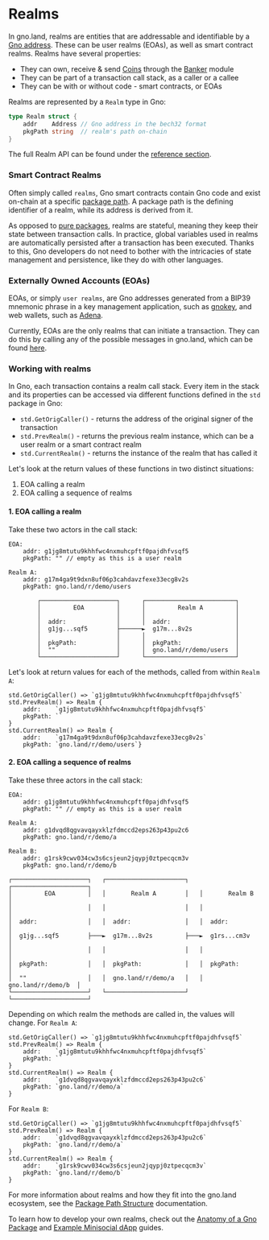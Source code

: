 # Realms

In gno.land, realms are entities that are addressable and identifiable by a
[Gno address](./gno-stdlibs.md#address). These can be user
realms (EOAs), as well as smart contract realms. Realms have several
properties:
- They can own, receive & send [Coins](./gno-stdlibs.md#coin) through the
  [Banker](./gno-stdlibs.md#banker) module
- They can be part of a transaction call stack, as a caller or a callee
- They can be with or without code - smart contracts, or EOAs

Realms are represented by a `Realm` type in Gno:
```go
type Realm struct {
    addr    Address // Gno address in the bech32 format
    pkgPath string  // realm's path on-chain
}
```

The full Realm API can be found under the
[reference section](./gno-stdlibs.md).

### Smart Contract Realms

Often simply called `realms`, Gno smart contracts contain Gno code and exist
on-chain at a specific [package path](gno-packages.md). A package path is the 
defining identifier of a realm, while its address is derived from it.

As opposed to [pure packages](./gno-packages.md#pure-packages-p), realms are
stateful, meaning they keep their state between transaction calls. In practice,
global variables used in realms are automatically persisted after a transaction
has been executed. Thanks to this, Gno developers do not need to bother with the
intricacies of state management and persistence, like they do with other
languages.

### Externally Owned Accounts (EOAs)

EOAs, or simply `user realms`, are Gno addresses generated from a BIP39 mnemonic
phrase in a key management application, such as
[gnokey](../users/interact-with-gnokey.md), and web wallets, such as
[Adena](../users/third-party-wallets.md).

Currently, EOAs are the only realms that can initiate a transaction. They can do
this by calling any of the possible messages in gno.land, which can be 
found [here](../users/interact-with-gnokey.md#making-transactions).

### Working with realms

In Gno, each transaction contains a realm call stack. Every item in the stack and
its properties can be accessed via different functions defined in the `std` 
package in Gno:
- `std.GetOrigCaller()` - returns the address of the original signer of the
  transaction
- `std.PrevRealm()` - returns the previous realm instance, which can be a user realm
  or a smart contract realm
- `std.CurrentRealm()` - returns the instance of the realm that has called it

Let's look at the return values of these functions in two distinct situations:
1. EOA calling a realm
2. EOA calling a sequence of realms

#### 1. EOA calling a realm

Take these two actors in the call stack:
```
EOA:
    addr: g1jg8mtutu9khhfwc4nxmuhcpftf0pajdhfvsqf5
    pkgPath: "" // empty as this is a user realm

Realm A:
    addr: g17m4ga9t9dxn8uf06p3cahdavzfexe33ecg8v2s
    pkgPath: gno.land/r/demo/users
    
        ┌─────────────────────┐      ┌─────────────────────────┐
        │         EOA         │      │         Realm A         │
        │                     │      │                         │
        │  addr:              │      │  addr:                  │
        │  g1jg...sqf5        ├──────►  g17m...8v2s            │
        │                     │      │                         │
        │  pkgPath:           │      │  pkgPath:               │
        │  ""                 │      │  gno.land/r/demo/users  │
        └─────────────────────┘      └─────────────────────────┘
```

Let's look at return values for each of the methods, called from within `Realm A`:
```
std.GetOrigCaller() => `g1jg8mtutu9khhfwc4nxmuhcpftf0pajdhfvsqf5`
std.PrevRealm() => Realm {
    addr:    `g1jg8mtutu9khhfwc4nxmuhcpftf0pajdhfvsqf5`
    pkgPath: ``
}
std.CurrentRealm() => Realm {
    addr:    `g17m4ga9t9dxn8uf06p3cahdavzfexe33ecg8v2s`
    pkgPath: `gno.land/r/demo/users`}
```

#### 2. EOA calling a sequence of realms

Take these three actors in the call stack:
```
EOA:
    addr: g1jg8mtutu9khhfwc4nxmuhcpftf0pajdhfvsqf5
    pkgPath: "" // empty as this is a user realm

Realm A:
    addr: g1dvqd8qgvavqayxklzfdmccd2eps263p43pu2c6
    pkgPath: gno.land/r/demo/a
    
Realm B:
    addr: g1rsk9cwv034cw3s6csjeun2jqypj0ztpecqcm3v
    pkgPath: gno.land/r/demo/b

┌─────────────────────┐   ┌──────────────────────┐   ┌─────────────────────┐
│         EOA         │   │       Realm A        │   │       Realm B       │
│                     │   │                      │   │                     │
│  addr:              │   │  addr:               │   │  addr:              │
│  g1jg...sqf5        ├───►  g17m...8v2s         ├───►  g1rs...cm3v        │
│                     │   │                      │   │                     │
│  pkgPath:           │   │  pkgPath:            │   │  pkgPath:           │
│  ""                 │   │  gno.land/r/demo/a   │   │  gno.land/r/demo/b  │
└─────────────────────┘   └──────────────────────┘   └─────────────────────┘
```

Depending on which realm the methods are called in, the values will change. For
`Realm A`:
```
std.GetOrigCaller() => `g1jg8mtutu9khhfwc4nxmuhcpftf0pajdhfvsqf5`
std.PrevRealm() => Realm {
    addr:    `g1jg8mtutu9khhfwc4nxmuhcpftf0pajdhfvsqf5`
    pkgPath: ``
}
std.CurrentRealm() => Realm {
    addr:    `g1dvqd8qgvavqayxklzfdmccd2eps263p43pu2c6`
    pkgPath: `gno.land/r/demo/a`
}
```

For `Realm B`:
```
std.GetOrigCaller() => `g1jg8mtutu9khhfwc4nxmuhcpftf0pajdhfvsqf5`
std.PrevRealm() => Realm {
    addr:    `g1dvqd8qgvavqayxklzfdmccd2eps263p43pu2c6`
    pkgPath: `gno.land/r/demo/a`
}
std.CurrentRealm() => Realm {
    addr:    `g1rsk9cwv034cw3s6csjeun2jqypj0ztpecqcm3v`
    pkgPath: `gno.land/r/demo/b`
}
```

For more information about realms and how they fit into the gno.land ecosystem,
see the [Package Path Structure](./gno-packages.md#package-path-structure)
documentation. 

To learn how to develop your own realms, check out the
[Anatomy of a Gno Package](../builders/anatomy-of-a-gno-package.md) and 
[Example Minisocial dApp](../builders/example-minisocial-dapp.md) guides.
